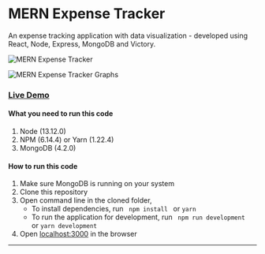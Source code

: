 # MERN Expense Tracker

An expense tracking application with data visualization - developed using React, Node, Express, MongoDB and Victory.

![MERN Expense Tracker](https://mernbook.s3.amazonaws.com/git+/expensetracker.png "MERN Expense Tracker")

![MERN Expense Tracker Graphs](https://mernbook.s3.amazonaws.com/git+/graphs.png "MERN Expense Tracker Graphs")

### [Live Demo](http://expensetracker.mernbook.com/ "MERN Expense Tracker")

#### What you need to run this code
1. Node (13.12.0)
2. NPM (6.14.4) or Yarn (1.22.4)
3. MongoDB (4.2.0)

####  How to run this code
1. Make sure MongoDB is running on your system
2. Clone this repository
3. Open command line in the cloned folder,
   - To install dependencies, run ```  npm install  ``` or ``` yarn ```
   - To run the application for development, run ```  npm run development  ``` or ``` yarn development ```
4. Open [localhost:3000](http://localhost:3000/) in the browser
----